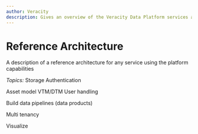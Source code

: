 ```yaml
---
author: Veracity
description: Gives an overview of the Veracity Data Platform services and related components.
---
```


# Reference Architecture
A description of a reference architecture for any service using the platform capabilities



*Topics:*
Storage
Authentication

Asset model 
VTM/DTM
User handling

Build data pipelines (data products)


Multi tenancy

Visualize